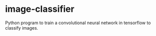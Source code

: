 # image-classifier
Python program to train a convolutional neural network in tensorflow to classify images.
